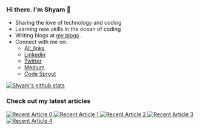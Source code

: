 <!-- Please don't remove this: Grab your social icons from https://github.com/carlsednaoui/gitsocial -->

<!-- [1.2]: http://i.imgur.com/wWzX9uB.png (twitter icon without padding)
[1]: [Twitter](https://twitter.com/bvshyam) -->



### Hi there. I'm Shyam 👋

<!--
**bvshyam/bvshyam** is a ✨ _special_ ✨ repository because its `README.md` (this file) appears on your GitHub profile.
-->

- Sharing the love of technology and coding
- Learning new skills in the ocean of coding
- Writing blogs at [my blogs](https://medium.com/@bvshyam) .
- Connect with me on:
  - [All_links](http://shyambv.bio.link/)
  - [Linkedin](www.linkedin.com/in/shyambv/)
  - [Twitter](https://twitter.com/bvshyam)
  - [Medium](https://medium.com/@bvshyam)
  - [Code Sprout](https://codesprout.substack.com/welcome)

  
[![Shyam's github stats](https://github-readme-stats.vercel.app/api?username=bvshyam&count_private=true&show_icons=true&theme=radical&hide_rank=false)](https://github.com/anuraghazra/github-readme-stats)


### Check out my latest articles
<a target="_blank" href="https://github-readme-medium-recent-article.vercel.app/medium/@bvshyam/0"><img src="https://github-readme-medium-recent-article.vercel.app/medium/@bvshyam/0" alt="Recent Article 0"> 
 <a target="_blank" href="https://github-readme-medium-recent-article.vercel.app/medium/@bvshyam/1"><img src="https://github-readme-medium-recent-article.vercel.app/medium/@bvshyam/1" alt="Recent Article 1">
 <a target="_blank" href="https://github-readme-medium-recent-article.vercel.app/medium/@bvshyam/2"><img src="https://github-readme-medium-recent-article.vercel.app/medium/@bvshyam/2" alt="Recent Article 2">
 <a target="_blank" href="https://github-readme-medium-recent-article.vercel.app/medium/@bvshyam/3"><img src="https://github-readme-medium-recent-article.vercel.app/medium/@bvshyam/3" alt="Recent Article 3">
  <a target="_blank" href="https://github-readme-medium-recent-article.vercel.app/medium/@bvshyam/3"><img src="https://github-readme-medium-recent-article.vercel.app/medium/@bvshyam/4" alt="Recent Article 4">
    
<!-- ### Packages I created
[![Readme Card](https://github-readme-stats.vercel.app/api/pin/?username=bvshyam&repo=top-github-scraper)](https://github.com/bvshyam/top-github-scraper) 
[![Readme Card](https://github-readme-stats.vercel.app/api/pin/?username=bvshyam&repo=python_snippet)](https://github.com/bvshyam/python_snippet)
[![Readme Card](https://github-readme-stats.vercel.app/api/pin/?username=bvshyam&repo=strip_interactive)](https://github.com/bvshyam/strip_interactive)
[![Readme Card](https://github-readme-stats.vercel.app/api/pin/?username=bvshyam&repo=same-stats-different-graphs)](https://github.com/bvshyam/same-stats-different-graphs)
[![Readme Card](https://github-readme-stats.vercel.app/api/pin/?username=bvshyam&repo=rich-dataframe)](https://github.com/bvshyam/rich-dataframe)

 -->
